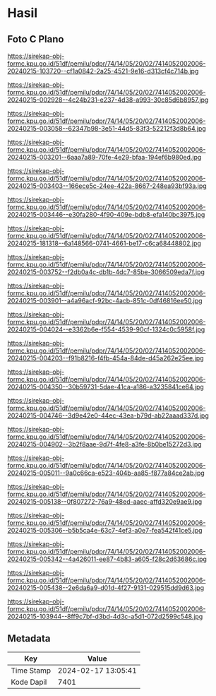 # Hasil

## Foto C Plano

https://sirekap-obj-formc.kpu.go.id/51df/pemilu/pdpr/74/14/05/20/02/7414052002006-20240215-103720--cf1a0842-2a25-4521-9e16-d313cf4c714b.jpg

https://sirekap-obj-formc.kpu.go.id/51df/pemilu/pdpr/74/14/05/20/02/7414052002006-20240215-002928--4c24b231-e237-4d38-a993-30c85d6b8957.jpg

https://sirekap-obj-formc.kpu.go.id/51df/pemilu/pdpr/74/14/05/20/02/7414052002006-20240215-003058--62347b98-3e51-44d5-83f3-52212f3d8b64.jpg

https://sirekap-obj-formc.kpu.go.id/51df/pemilu/pdpr/74/14/05/20/02/7414052002006-20240215-003201--6aaa7a89-70fe-4e29-bfaa-194ef6b980ed.jpg

https://sirekap-obj-formc.kpu.go.id/51df/pemilu/pdpr/74/14/05/20/02/7414052002006-20240215-003403--166ece5c-24ee-422a-8667-248ea93bf93a.jpg

https://sirekap-obj-formc.kpu.go.id/51df/pemilu/pdpr/74/14/05/20/02/7414052002006-20240215-003446--e30fa280-4f90-409e-bdb8-efa140bc3975.jpg

https://sirekap-obj-formc.kpu.go.id/51df/pemilu/pdpr/74/14/05/20/02/7414052002006-20240215-181318--6a148566-0741-4661-be17-c6ca68448802.jpg

https://sirekap-obj-formc.kpu.go.id/51df/pemilu/pdpr/74/14/05/20/02/7414052002006-20240215-003752--f2db0a4c-db1b-4dc7-85be-3066509eda7f.jpg

https://sirekap-obj-formc.kpu.go.id/51df/pemilu/pdpr/74/14/05/20/02/7414052002006-20240215-003901--a4a96acf-92bc-4acb-851c-0df46816ee50.jpg

https://sirekap-obj-formc.kpu.go.id/51df/pemilu/pdpr/74/14/05/20/02/7414052002006-20240215-004024--e3362b6e-f554-4539-90cf-1324c0c5958f.jpg

https://sirekap-obj-formc.kpu.go.id/51df/pemilu/pdpr/74/14/05/20/02/7414052002006-20240215-004203--f91b8216-f4fb-454a-84de-d45a262e25ee.jpg

https://sirekap-obj-formc.kpu.go.id/51df/pemilu/pdpr/74/14/05/20/02/7414052002006-20240215-004350--30b59731-5dae-41ca-a186-a3235841ce64.jpg

https://sirekap-obj-formc.kpu.go.id/51df/pemilu/pdpr/74/14/05/20/02/7414052002006-20240215-004746--3d9e42e0-44ec-43ea-b79d-ab22aaad337d.jpg

https://sirekap-obj-formc.kpu.go.id/51df/pemilu/pdpr/74/14/05/20/02/7414052002006-20240215-004902--3b2f8aae-9d7f-4fe8-a3fe-8b0be15272d3.jpg

https://sirekap-obj-formc.kpu.go.id/51df/pemilu/pdpr/74/14/05/20/02/7414052002006-20240215-005011--9a0c66ca-e523-404b-aa85-f877a84ce2ab.jpg

https://sirekap-obj-formc.kpu.go.id/51df/pemilu/pdpr/74/14/05/20/02/7414052002006-20240215-005138--0f807272-76a9-48ed-aaec-affd320e9ae9.jpg

https://sirekap-obj-formc.kpu.go.id/51df/pemilu/pdpr/74/14/05/20/02/7414052002006-20240215-005306--b5b5ca4e-63c7-4ef3-a0e7-fea542f41ce5.jpg

https://sirekap-obj-formc.kpu.go.id/51df/pemilu/pdpr/74/14/05/20/02/7414052002006-20240215-005342--4a426011-ee87-4b83-a605-f28c2d63686c.jpg

https://sirekap-obj-formc.kpu.go.id/51df/pemilu/pdpr/74/14/05/20/02/7414052002006-20240215-005438--2e6da6a9-d01d-4f27-9131-029515dd9d63.jpg

https://sirekap-obj-formc.kpu.go.id/51df/pemilu/pdpr/74/14/05/20/02/7414052002006-20240215-103944--8ff9c7bf-d3bd-4d3c-a5d1-072d2599c548.jpg


## Metadata

| Key        | Value               |
| ---------- | ------------------- |
| Time Stamp | 2024-02-17 13:05:41 |
| Kode Dapil | 7401                |



